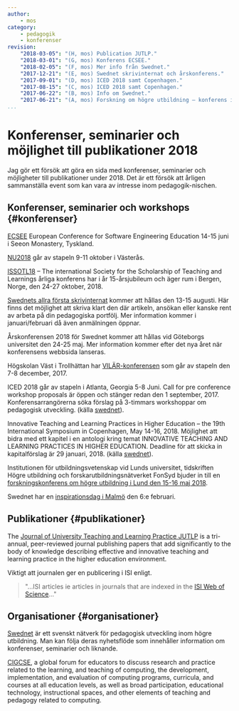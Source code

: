 ```yaml
---
author:
    - mos
category:
    - pedagogik
    - konferenser
revision:
    "2018-03-05": "(H, mos) Publication JUTLP."
    "2018-03-01": "(G, mos) Konferens ECSEE."
    "2018-02-05": "(F, mos) Mer info från Swednet."
    "2017-12-21": "(E, mos) Swednet skrivinternat och årskonferens."
    "2017-09-01": "(D, mos) ICED 2018 samt Copenhagen."
    "2017-08-15": "(C, mos) ICED 2018 samt Copenhagen."
    "2017-06-22": "(B, mos) Info om Swednet."
    "2017-06-21": "(A, mos) Forskning om högre utbildning – konferens i Lund 15-16 maj 2018."
...
```

Konferenser, seminarier och möjlighet till publikationer 2018
===================================

Jag gör ett försök att göra en sida med konferenser, seminarier och möjligheter till publikationer under 2018. Det är ett försök att årligen sammanställa event som kan vara av intresse inom pedagogik-nischen.

<!--more-->



Konferenser, seminarier och workshops {#konferenser}
-----------------------

[ECSEE](http://www.ecsee.eu/home/) European Conference for Software Engineering Education 14-15 juni i Seeon Monastery, Tyskland.

[NU2018](http://nu2018.se/) går av stapeln 9-11 oktober i Västerås.

[ISSOTL18](http://www.swednetwork.se/issotl18-kommer-till-norden/) – The international Society for the Scholarship of Teaching and Learnings årliga konferens har i år 15-årsjubileum och äger rum i Bergen, Norge, den 24-27 oktober, 2018. 

[Swednets allra första skrivinternat](http://www.swednetwork.se/skrivinternat-i-swednets-regi/) kommer att hållas den 13-15 augusti. Här finns det möjlighet att skriva klart den där artikeln, ansökan eller kanske rent av arbeta på din pedagogiska portfölj. Mer information kommer i januari/februari då även anmälningen öppnar. 

Årskonferensen 2018 för Swednet kommer att hållas vid Göteborgs universitet den 24-25 maj. Mer information kommer efter det nya året när konferensens webbsida lanseras.

Högskolan Väst i Trollhättan har [VILÄR-konferensen](https://www.hv.se/en/vilar) som går av stapeln den 7-8 december, 2017.

ICED 2018 går av stapeln i Atlanta, Georgia 5-8 Juni. Call for pre conference workshop proposals är öppen och stänger redan den 1 september, 2017. Konferensarrangörerna söka förslag på 3-timmars workshoppar om pedagogisk utveckling. (källa [swednet](http://www.swednetwork.se/iced-2018-2/)).

Innovative Teaching and Learning Practices in Higher Education – the 19th International Symposium in Copenhagen, May 14-16, 2018. Möjlighet att bidra med ett kapitel i en antologi kring temat INNOVATIVE TEACHING AND LEARNING PRACTICES IN HIGHER EDUCATION. Deadline för att skicka in kapitalförslag är 29 januari, 2018. (källa [swednet](http://www.swednetwork.se/innovative-teaching-and-learning-practices-in-higher-education-the-19th-international-symposium-in-copenhagen-may-14-16-2018/)).

Institutionen för utbildningsvetenskap vid Lunds universitet, tidskriften Högre utbildning och forskarutbildningsnätverket FonSyd bjuder in till en [forskningskonferens om högre utbildning i Lund den 15-16 maj 2018]( http://konferens.ht.lu.se/forskning-om-hogre-utbildning).

Swednet har en [inspirationsdag i Malmö](http://www.swednetwork.se/valkommen-till-swednets-inspirationsdag/) den 6:e februari.



Publikationer {#publikationer}
-----------------------

The [Journal of University Teaching and Learning Practice JUTLP](http://ro.uow.edu.au/jutlp/) is a tri-annual, peer-reviewed journal publishing papers that add significantly to the body of knowledge describing effective and innovative teaching and learning practice in the higher education environment.

Viktigt att journalen ger en publicering i ISI enligt.

> "...ISI articles ie articles in journals that are indexed in the [ISI Web of Science](http://apps.webofknowledge.com/WOS_GeneralSearch_input.do;jsessionid=5C00A788BD080D3958702123D433ADB9?product=WOS&search_mode=GeneralSearch&SID=Q1frzuhnz5lcg7hUKBy&preferencesSaved=)..."



Organisationer {#organisationer}
-----------------------

[Swednet](http://www.swednetwork.se/) är ett svenskt nätverk för pedagogisk utveckling inom högre utbildning. Man kan följa deras nyhetsflöde som innehåller information om konferenser, seminarier och liknande.

[CIGCSE](https://sigcse.org/sigcse/), a global forum for educators to discuss research and practice related to the learning, and teaching of computing, the development, implementation, and evaluation of computing programs, curricula, and courses at all education levels, as well as broad participation, educational technology, instructional spaces, and other elements of teaching and pedagogy related to computing.
